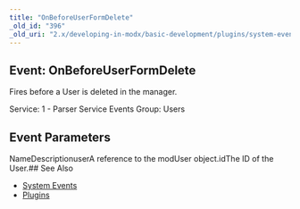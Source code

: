 ```yaml
---
title: "OnBeforeUserFormDelete"
_old_id: "396"
_old_uri: "2.x/developing-in-modx/basic-development/plugins/system-events/onbeforeuserformdelete"
---
```


## Event: OnBeforeUserFormDelete

Fires before a User is deleted in the manager.

Service: 1 - Parser Service Events 
Group: Users

## Event Parameters

NameDescriptionuserA reference to the modUser object.idThe ID of the User.## See Also

- [System Events](developing-in-modx/basic-development/plugins/system-events "System Events")
- [Plugins](developing-in-modx/basic-development/plugins "Plugins")